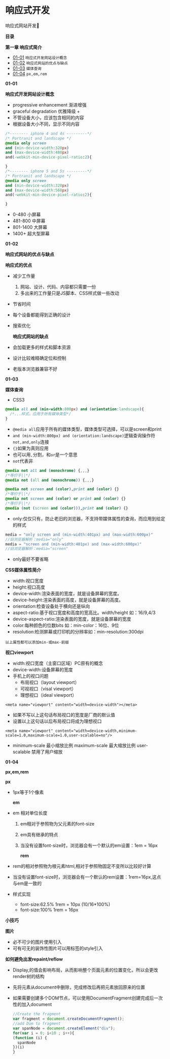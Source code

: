 # 响应式开发

响应式网站开发📱

**目录**

**第一章 响应式简介**

* [01-01](https://github.com/TYRMars/ResponseiveWeb#01-01) `响应式开发网站设计概念`
* [01-02](https://github.com/TYRMars/ResponseiveWeb#01-02) `响应式网站的优点与缺点`
* [01-03](https://github.com/TYRMars/ResponseiveWeb#01-03) `媒体查询`
* [01-04](https://github.com/TYRMars/ResponseiveWeb#01-04) `px,em,rem`

**01-01**

**响应式开发网站设计概念**

* progressive enhancement 渐进增强
* graceful degradation 优雅降级 +
* 不管设备大小，应该包含相同的内容
* 根据设备大小不同，显示不同内容

```css
/*-------- iphone 4 and 4s ---------*/
/* Portranit and landscape */
@media only screen
and (min-device-width:320px)
and (max-device-width:480px)
and(-webkit-min-device-pixel-ratio:2){

}
/*-------- iphone 5 and 5s ---------*/
/* Portranit and landscape */
@media only screen
and (min-device-width:320px)
and (max-device-width:568px)
and(-webkit-min-device-pixel-ratio:2){

}
```

* 0-480 小屏幕
* 481-800 中屏幕
* 801-1400 大屏幕
* 1400+ 超大型屏幕

**01-02**

**响应式网站的优点与缺点**

**响应式的优点**

* 减少工作量
  1. 网站、设计、代码、内容都只需要一份
  2. 多出来的工作量只是JS脚本、CSS样式做一些改动
* 节省时间
* 每个设备都能得到正确的设计
* 搜索优化

  **响应式网站的缺点**

* 会加载更多的样式和脚本资源
* 设计比较难精确定位和控制
* 老版本浏览器兼容不好

**01-03**

**媒体查询**

* CSS3

```css
@media all and (min-width:800px) and (orientation:landscape){
  /*...样式，应用于所有媒体类型*/
}
```

* `@media all`应用于所有的媒体类型，媒体类型可选择，可以是screen和print
* `and (min-width:800px) and (orientation:landscape)`逻辑查询操作符`not,and,only`连接
* `{}`如果为真则应用
* 也可以用`,`分割，和`or`是一个意思
* `not`代表非

```css
@media not all and (monochrome) {,,,}
/*等价于||*/
@media not (all and (monochrome)) {,,,}
```

```css
@media not screen and (color),print and (color) {}
/*等价于||*/
@media not screen and (color) or print and (color) {}
/*等价于||*/
@media (not (screen and (color))),print and (color) {}
```

* only:仅仅只有，防止老旧的浏览器，不支持带媒体属性的查询，而应用到给定的样式

```javascript
media = "only screen and (min-width:401px) and (max-width:600px)"
//旧浏览器解析：media="only"
media = "screen and (min-width:401px) and (max-width:600px)"
//旧浏览器解析：media="screen"
```

* only最好不要省略

**CSS媒体属性简介**

* width:视口宽度
* height:视口高度
* device-width:渲染表面的宽度，就是设备屏幕的宽度。
* device-height:渲染表面的高度，就是设备屏幕的高度。
* orientation:检查设备处于横向还是纵向
* aspect-ratio:基于视口宽度和高度的宽高比。width/height 如：16/9,4/3
* device-aspect-ratio:渲染表面的宽度，就是设备屏幕的宽度
* color:每种颜色的位数bits 如：min-color：16位、9位
* resolution:检测屏幕或打印机的分辨率如：min-resolution:300dpi

`以上属性都可以添加min-或max-前缀`

**视口viewport**

* width:视口宽度（主窗口区域）PC原有的概念
* device-width:设备屏幕的宽度
* 手机上的视口问题
  * 布局视口（layout viewport）
  * 可视视口（visal viewport）
  * 理想视口（ideal viewport）

```markup
<meta name="viewport" content="width=device-width"></meta>
```

* 如果不写以上这句话布局视口的宽度是厂商的默认值
* 设置以上这句话以后布局视口将成为理想视口

```markup
<meta name="viewport" content="width=device-width,minimum-scale=1.0,maximum-scale=1.0,user-scalable=no"/>
```

* minimum-scale 最小缩放比例 maximum-scale 最大缩放比例 user-scalable 禁用了用户缩放

**01-04**

**px,em,rem**

**px**

* 1px等于1个像素

  **em**

* em 相对单位长度
  1. em相对于参照物为父元素的font-size
  2. em具有继承的特点
  3. 当没有设置font-size时，浏览器会有一个默认的em设置：1em = 16px

     **rem**
* rem的相对参照物为根元素html,相对于参照物固定不变所以比较好计算
* 当没有设置font-size时，浏览器会有一个默认的rem设置：1rem=16px,这点与em是一致的
* 样式实现
  * font-size:62.5% 1rem = 10px \(10/16\*100%\)
  * font-size:100% 1rem = 16px

**小技巧**

**图片**

* 必不可少的图片使用引入
* 可有可无的装饰性图片可以用标签的style引入

**如何避免出发repaint/reflow**

* Display,的值会影响布局，从而影响整个页面元素的位置变化，所以会更改render树的结构
* 先将元素从document中删除，完成修改后再把元素放回原来的位置
* 如果需要创建多个DOM节点，可以使用DocumentFragment创建完成后一次性的加入document

  ```javascript
  //Create the fragment
  var fragment = document.createDocumentFragment();
  //add Dom to fragment
  var spanNode = document.createElement("div");
  for(var i = 0; i<10 ; i++){
  (function (i) {
    spanNode
  })(i)
  }
  ```

